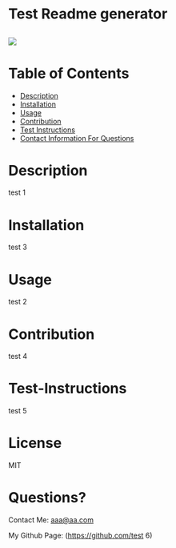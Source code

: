 # Test Readme generator
  <a href="https://img.shields.io/badge/License-MIT-brightgreen"><img src="https://img.shields.io/badge/License-MIT-brightgreen"></a>
  ----
  # Table of Contents
  - [Description](#description)
  - [Installation](#installation)
  - [Usage](#usage)
  - [Contribution](#contribution)
  - [Test Instructions](#test-instructions)
  - [Contact Information For Questions](#Questions?)
  # Description
  test 1
  # Installation
  test 3
  # Usage
  test 2
  # Contribution
  test 4
  # Test-Instructions
  test 5
  # License
  MIT
  # Questions?
  Contact Me: aaa@aa.com

  My Github Page: (https://github.com/test 6)

  
  
